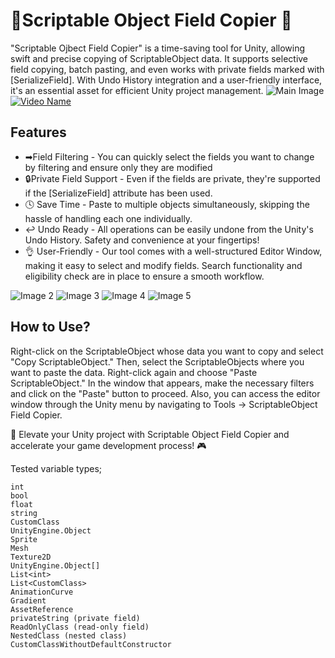 # 🌟Scriptable Object Field Copier 🌟

"Scriptable Ojbect Field Copier" is a time-saving tool for Unity, allowing swift and precise copying of ScriptableObject data. It supports selective field copying, batch pasting, and even works with private fields marked with [SerializeField]. With Undo History integration and a user-friendly interface, it's an essential asset for efficient Unity project management.
![Main Image](https://lh3.googleusercontent.com/drive-viewer/AITFw-y7jyWBhlCK2WSifD0zP_8XRC1lxmin6jtlUDTIlHLOHoNmfJoXp44XVMbhfbXDQUMj1aUtn3e98VFZY6TGoIJYUYsoGg=w1920-h937)
[![Video Name](https://i.ibb.co/mFGRDVn/video.png)](https://youtu.be/D5oiuVO0FjU)
## Features
- ➡Field Filtering - You can quickly select the fields you want to change by filtering and ensure only they are modified
- 🔒Private Field Support - Even if the fields are private, they're supported if the [SerializeField] attribute has been used.
- 🕓 Save Time - Paste to multiple objects simultaneously, skipping the hassle of handling each one individually.
- ↩️ Undo Ready - All operations can be easily undone from the Unity's Undo History. Safety and convenience at your fingertips!
- 👌 User-Friendly - Our tool comes with a well-structured Editor Window, making it easy to select and modify fields. Search functionality and eligibility check are in place to ensure a smooth workflow.

![Image 2](https://lh3.googleusercontent.com/drive-viewer/AITFw-w8ByKf-SeU1c7ILlGp58bJJOjfm9jpGa-pMCAbbwdlp2mQ6QToFUo7_lumyB1KzLDm-z8n7DCRjnUboU_pco5hYLDryw=w1920-h937)
![Image 3](https://lh3.googleusercontent.com/drive-viewer/AITFw-xj3_vVYycxpm2dX6fQqVWUhbzYkJKH7V6X_mSStjMY4BjjRZlwxE2pH-zBJaokRqz3dYkqUX8JZVq4sMHDbYFLcZi-kg=w1920-h937)
![Image 4](https://lh3.googleusercontent.com/drive-viewer/AITFw-xvH8S2eeN0DAkV4FYCuF8D2qEkdR-bjOv2MyuQuDnLVlILbQQyJqDt0MaZvmcpKfo20QV7m7_6cL7su91WqP6l7SO9Cw=w1920-h937)
![Image 5](https://lh3.googleusercontent.com/drive-viewer/AITFw-wDmHhTHDxKe6ZMGvJAUz_cUWqluMve7Kwac1F8CW0J_3YFzs8j6K0ImlO2rGiZTQyl8VGVh0iJWoW84yIgOdmSRrU3EA=w1920-h937)

## How to Use?
Right-click on the ScriptableObject whose data you want to copy and select "Copy ScriptableObject."
Then, select the ScriptableObjects where you want to paste the data. Right-click again and choose "Paste ScriptableObject."
In the window that appears, make the necessary filters and click on the "Paste" button to proceed.
Also, you can access the editor window through the Unity menu by navigating to Tools -> ScriptableObject Field Copier.

🚀 Elevate your Unity project with Scriptable Object Field Copier and accelerate your game development process! 🎮


Tested variable types;

```
int
bool
float
string
CustomClass
UnityEngine.Object
Sprite
Mesh
Texture2D
UnityEngine.Object[]
List<int>
List<CustomClass>
AnimationCurve
Gradient
AssetReference
privateString (private field)
ReadOnlyClass (read-only field)
NestedClass (nested class)
CustomClassWithoutDefaultConstructor
